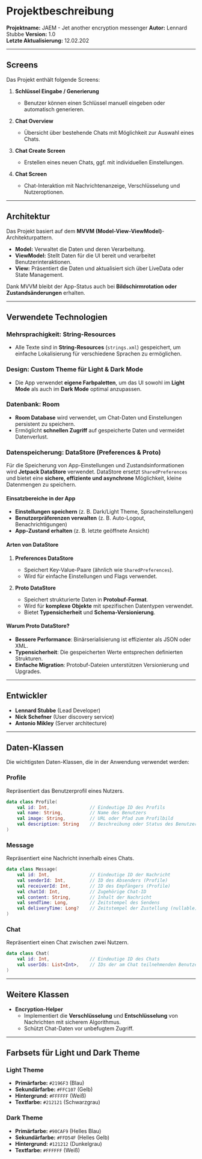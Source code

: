 # Projektbeschreibung

**Projektname:** JAEM - Jet another encryption messenger
**Autor:** Lennard Stubbe
**Version:** 1.0  
**Letzte Aktualisierung:** 12.02.202

---

## Screens
Das Projekt enthält folgende Screens:
1. **Schlüssel Eingabe / Generierung**  
   - Benutzer können einen Schlüssel manuell eingeben oder automatisch generieren.
   
2. **Chat Overview**  
   - Übersicht über bestehende Chats mit Möglichkeit zur Auswahl eines Chats.

3. **Chat Create Screen**  
   - Erstellen eines neuen Chats, ggf. mit individuellen Einstellungen.

4. **Chat Screen**  
   - Chat-Interaktion mit Nachrichtenanzeige, Verschlüsselung und Nutzeroptionen.

---

## Architektur
Das Projekt basiert auf dem **MVVM (Model-View-ViewModel)**-Architekturpattern.  
- **Model:** Verwaltet die Daten und deren Verarbeitung.  
- **ViewModel:** Stellt Daten für die UI bereit und verarbeitet Benutzerinteraktionen.  
- **View:** Präsentiert die Daten und aktualisiert sich über LiveData oder State Management.  

Dank MVVM bleibt der App-Status auch bei **Bildschirmrotation oder Zustandsänderungen** erhalten.

---

## Verwendete Technologien
### **Mehrsprachigkeit: String-Resources**
- Alle Texte sind in **String-Resources** (`strings.xml`) gespeichert, um einfache Lokalisierung für verschiedene Sprachen zu ermöglichen.

### **Design: Custom Theme für Light & Dark Mode**
- Die App verwendet **eigene Farbpaletten**, um das UI sowohl im **Light Mode** als auch im **Dark Mode** optimal anzupassen.

### **Datenbank: Room**
- **Room Database** wird verwendet, um Chat-Daten und Einstellungen persistent zu speichern.
- Ermöglicht **schnellen Zugriff** auf gespeicherte Daten und vermeidet Datenverlust.

### **Datenspeicherung: DataStore (Preferences & Proto)**

Für die Speicherung von App-Einstellungen und Zustandsinformationen wird **Jetpack DataStore** verwendet. DataStore ersetzt `SharedPreferences` und bietet eine **sichere, effiziente und asynchrone** Möglichkeit, kleine Datenmengen zu speichern.

#### **Einsatzbereiche in der App**
- **Einstellungen speichern** (z. B. Dark/Light Theme, Spracheinstellungen)
- **Benutzerpräferenzen verwalten** (z. B. Auto-Logout, Benachrichtigungen)
- **App-Zustand erhalten** (z. B. letzte geöffnete Ansicht)

#### **Arten von DataStore**
1. **Preferences DataStore**  
   - Speichert Key-Value-Paare (ähnlich wie `SharedPreferences`).
   - Wird für einfache Einstellungen und Flags verwendet.

2. **Proto DataStore**  
   - Speichert strukturierte Daten in **Protobuf-Format**.
   - Wird für **komplexe Objekte** mit spezifischen Datentypen verwendet.
   - Bietet **Typensicherheit** und **Schema-Versionierung**.

#### **Warum Proto DataStore?**
- **Bessere Performance**: Binärserialisierung ist effizienter als JSON oder XML.
- **Typensicherheit**: Die gespeicherten Werte entsprechen definierten Strukturen.
- **Einfache Migration**: Protobuf-Dateien unterstützen Versionierung und Upgrades.

---

## Entwickler
- **Lennard Stubbe** (Lead Developer)
- **Nick Schefner** (User discovery service)
- **Antonio Mikley** (Server architecture)

---

## Daten-Klassen
Die wichtigsten Daten-Klassen, die in der Anwendung verwendet werden:

### **Profile**
Repräsentiert das Benutzerprofil eines Nutzers.  
```kotlin
data class Profile(
    val id: Int,               // Eindeutige ID des Profils
    val name: String,          // Name des Benutzers
    val image: String,         // URL oder Pfad zum Profilbild
    val description: String    // Beschreibung oder Status des Benutzers
)
```

### **Message**
Repräsentiert eine Nachricht innerhalb eines Chats.  
```kotlin
data class Message(
    val id: Int,               // Eindeutige ID der Nachricht
    val senderId: Int,         // ID des Absenders (Profile)
    val receiverId: Int,       // ID des Empfängers (Profile)
    val chatId: Int,           // Zugehörige Chat-ID
    val content: String,       // Inhalt der Nachricht
    val sendTime: Long,        // Zeitstempel des Sendens
    val deliveryTime: Long?    // Zeitstempel der Zustellung (nullable)
)
```

### **Chat**
Repräsentiert einen Chat zwischen zwei Nutzern.  
```kotlin
data class Chat(
    val id: Int,               // Eindeutige ID des Chats
    val userIds: List<Int>,    // IDs der am Chat teilnehmenden Benutzer
)
```

---

## Weitere Klassen
- **Encryption-Helper**  
  - Implementiert die **Verschlüsselung** und **Entschlüsselung** von Nachrichten mit sicherem Algorithmus.
  - Schützt Chat-Daten vor unbefugtem Zugriff.

---

## Farbsets für Light und Dark Theme
### **Light Theme**
- **Primärfarbe:** `#2196F3` (Blau)
- **Sekundärfarbe:** `#FFC107` (Gelb)
- **Hintergrund:** `#FFFFFF` (Weiß)
- **Textfarbe:** `#212121` (Schwarzgrau)

### **Dark Theme**
- **Primärfarbe:** `#90CAF9` (Helles Blau)
- **Sekundärfarbe:** `#FFD54F` (Helles Gelb)
- **Hintergrund:** `#121212` (Dunkelgrau)
- **Textfarbe:** `#FFFFFF` (Weiß)
